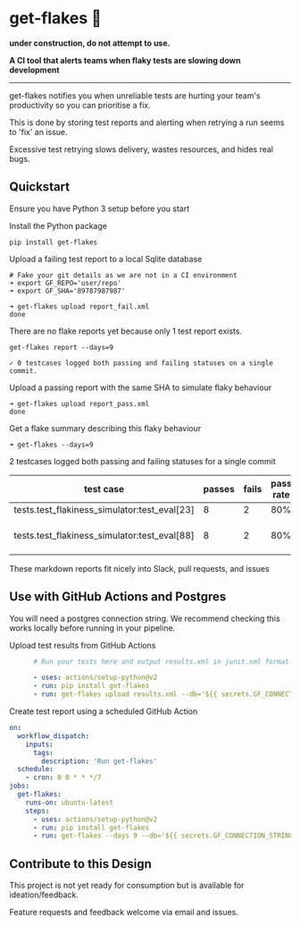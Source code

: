 # get-flakes 🍦

**under construction, do not attempt to use.**

**A CI tool that alerts teams when flaky tests are slowing down development**

---

get-flakes notifies you when unreliable tests are hurting your team's productivity so you can prioritise a fix.

This is done by storing test reports and alerting when retrying a run seems to 'fix' an issue.

Excessive test retrying slows delivery, wastes resources, and hides real bugs.

## Quickstart

Ensure you have Python 3 setup before you start

Install the Python package

```none
pip install get-flakes
```

Upload a failing test report to a local Sqlite database

```none
# Fake your git details as we are not in a CI environment
➜ export GF_REPO='user/repo'
➜ export GF_SHA='89787987987'

➜ get-flakes upload report_fail.xml
done
```

There are no flake reports yet because only 1 test report exists.

```log
get-flakes report --days=9

✓ 0 testcases logged both passing and failing statuses on a single commit.
```

Upload a passing report with the same SHA to simulate flaky behaviour

```log
➜ get-flakes upload report_pass.xml
done
```

Get a flake summary describing this flaky behaviour

```log
➜ get-flakes --days=9
```

2 testcases logged both passing and failing statuses for a single commit

| test case | passes | fails | pass rate | logs |
|-|-|-|-|-|
|  tests.test_flakiness_simulator:test_eval[23] | 8 | 2 | 80% |✓✓✓✓✓✓✓✓×× |
|  tests.test_flakiness_simulator:test_eval[88] | 8 | 2 | 80% |✓✓✓✓✓✓✓✓××<br/>✓✓✓✓✓✓✓✓××<br/>✓✓✓✓✓✓✓✓××✓✓✓✓✓✓✓✓××✓✓✓✓✓✓✓✓××✓✓✓✓✓✓✓✓×× |

These markdown reports fit nicely into Slack, pull requests, and issues

## Use with GitHub Actions and Postgres

You will need a postgres connection string. We recommend checking this works locally before running in your pipeline.

Upload test results from GitHub Actions

```yaml
      # Run your tests here and output results.xml in junit.xml format

      - uses: actions/setup-python@v2
      - run: pip install get-flakes
      - run: get-flakes upload results.xml --db='${{ secrets.GF_CONNECTION_STRING }}'
```

Create test report using a scheduled GitHub Action

```yaml
on:
  workflow_dispatch:
    inputs:
      tags:
        description: 'Run get-flakes'
  schedule:
    - cron: 0 0 * * */7
jobs:
  get-flakes:
    runs-on: ubuntu-latest
    steps:
      - uses: actions/setup-python@v2
      - run: pip install get-flakes
      - run: get-flakes --days 9 --db='${{ secrets.GF_CONNECTION_STRING }}'
```

## Contribute to this Design

This project is not yet ready for consumption but is available for ideation/feedback.

Feature requests and feedback welcome via email and issues.
